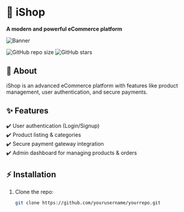 # 🛒 iShop
**A modern and powerful eCommerce platform**

![Banner](https://your-image-url.com/banner.png)

![GitHub repo size](https://img.shields.io/github/repo-size/yourusername/yourrepo)
![GitHub stars](https://img.shields.io/github/stars/yourusername/yourrepo?style=social)

## 📖 About
iShop is an advanced eCommerce platform with features like product management, user authentication, and secure payments.

## ✨ Features
✔️ User authentication (Login/Signup)  
✔️ Product listing & categories  
✔️ Secure payment gateway integration  
✔️ Admin dashboard for managing products & orders  

## ⚡ Installation
1. Clone the repo:
   ```bash
   git clone https://github.com/yourusername/yourrepo.git
